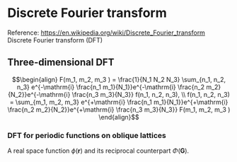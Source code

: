 # Discrete Fourier transform
Reference: https://en.wikipedia.org/wiki/Discrete_Fourier_transform  
Discrete Fourier transform (DFT)

## Three-dimensional DFT

```math
\begin{align}
F(m_1, m_2, m_3 )
=
\frac{1}{N_1 N_2 N_3} \sum_{n_1, n_2, n_3} e^{-\mathrm{i} \frac{n_1 m_1}{N_1}}e^{-\mathrm{i} \frac{n_2 m_2}{N_2}}e^{-\mathrm{i} \frac{n_3 m_3}{N_3}} f(n_1, n_2, n_3), \\  
f(n_1, n_2, n_3)
=
\sum_{m_1, m_2, m_3} e^{+\mathrm{i} \frac{n_1 m_1}{N_1}}e^{+\mathrm{i} \frac{n_2 m_2}{N_2}}e^{+\mathrm{i} \frac{n_3 m_3}{N_3}}  F(m_1, m_2, m_3 )
\end{align}
```

### DFT for periodic functions on oblique lattices

A real space function $\phi (\mathbf{r})$ and its reciprocal counterpart $\Phi (\mathbf{G})$.

